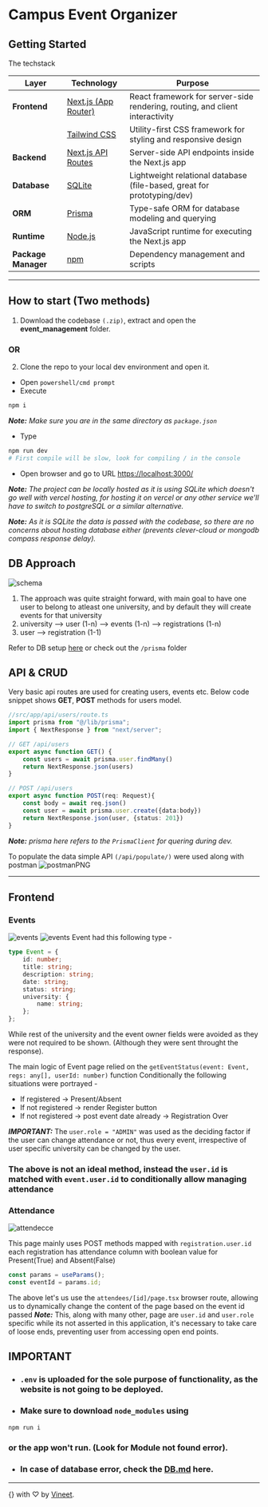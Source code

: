 # Campus Event Organizer 

## Getting Started
The techstack

| Layer        | Technology                 | Purpose                                                                 |
|--------------|----------------------------|-------------------------------------------------------------------------|
| **Frontend** | [Next.js (App Router)](https://nextjs.org/) | React framework for server-side rendering, routing, and client interactivity |
|              | [Tailwind CSS](https://tailwindcss.com/)    | Utility-first CSS framework for styling and responsive design           |
| **Backend**  | [Next.js API Routes](https://nextjs.org/docs/app/building-your-application/routing/router-handlers) | Server-side API endpoints inside the Next.js app |
| **Database** | [SQLite](https://www.sqlite.org/)           | Lightweight relational database (file-based, great for prototyping/dev) |
| **ORM**      | [Prisma](https://www.prisma.io/)            | Type-safe ORM for database modeling and querying                        |
| **Runtime**  | [Node.js](https://nodejs.org/)              | JavaScript runtime for executing the Next.js app                        |
| **Package Manager** | [npm](https://www.npmjs.com/) | Dependency management and scripts |

---

## How to start (Two methods)
1. Download the codebase ```(.zip)```, extract and open the **event_management** folder.
### OR
2. Clone the repo to your local dev environment and open it.
- Open ```powershell/cmd prompt```
- Execute 
```bash
npm i
```
_**Note:** Make sure you are in the same directory as ```package.json```_
- Type 
```bash
npm run dev
# First compile will be slow, look for compiling / in the console
```
- Open browser and go to URL <a href="https://localhost:3000/">https://localhost:3000/</a>

_**Note:** The project can be locally hosted as it is using SQLite which doesn't go well with vercel hosting, for hosting it on vercel or any other service we'll have to switch to postgreSQL or a similar alternative._
<br>

_**Note:** As it is SQLite the data is passed with the codebase, so there are no concerns about hosting database either (prevents clever-cloud or mongodb compass response delay)._

## DB Approach
<img src="screenshots/1.png" alt="schema" />

1. The approach was quite straight forward, with main goal to have one user to belong to atleast one university, and by default they will create events for that university
2. university --> user (1-n) --> events (1-n) --> registrations (1-n)
3. user --> registration (1-1)

Refer to DB setup [here](prisma/DB.md) or check out the ```/prisma``` folder

## API & CRUD
Very basic api routes are used for creating users, events etc.
Below code snippet shows **GET**, **POST** methods for users model.
```ts
//src/app/api/users/route.ts
import prisma from "@/lib/prisma";
import { NextResponse } from "next/server";

// GET /api/users
export async function GET() {
    const users = await prisma.user.findMany()
    return NextResponse.json(users)
}

// POST /api/users
export async function POST(req: Request){
    const body = await req.json()
    const user = await prisma.user.create({data:body})
    return NextResponse.json(user, {status: 201})
}
```
_**Note:** prisma here refers to the ```PrismaClient``` for quering during dev._

To populate the data simple API ```(/api/populate/)``` were used along with postman
<img src="screenshots/2.png" alt="postmanPNG" />

---

## Frontend

### Events
<img src="screenshots/3.png" alt="events"/>
<img src="screenshots/4.png" alt="events"/>
Event had this following type - 

```ts
type Event = {
    id: number;
    title: string;
    description: string;
    date: string;
    status: string;
    university: {
        name: string;
    };
};
```
While rest of the university and the event owner fields were avoided as they were not required to be shown. (Although they were sent throught the response).

The main logic of Event page relied on the ```getEventStatus(event: Event, regs: any[], userId: number)``` function
Conditionally the following situations were portrayed - 
- If registered -> Present/Absent
- If not registered -> render Register button
- If not registered -> post event date already -> Registration Over

***IMPORTANT:*** The ```user.role = "ADMIN"``` was used as the deciding factor if the user can change attendance or not, thus every event, irrespective of user specific university can be changed by the user. 
### The above is not an ideal method, instead the ```user.id``` is matched with ```event.user.id``` to conditionally allow managing attendance

### Attendance
<img src="screenshots/5.png" alt="attendecce" />

This page mainly uses POST methods mapped with ```registration.user.id``` each registration has attendance column with boolean value for Present(True) and Absent(False)

```ts
const params = useParams();
const eventId = params.id;
```
The above let's us use the ```attendees/[id]/page.tsx``` browser route, allowing us to dynamically change the content of the page based on the event id passed
***Note:*** This, along with many other, page are ```user.id``` and ```user.role``` specific while its not asserted in this application, it's necessary to take care of loose ends, preventing user from accessing open end points.

## IMPORTANT
- ### ```.env``` is uploaded for the sole purpose of functionality, as the website is not going to be deployed.
- ### Make sure to download ```node_modules``` using 
```bash
npm run i
```
### or the app won't run. (Look for Module not found error).
- ### In case of database error, check the [DB.md](prisma/DB.md) here.

---

&#123;&#125; with ♡ by <a href="https://github.com/vineet-k09">Vineet</a>.